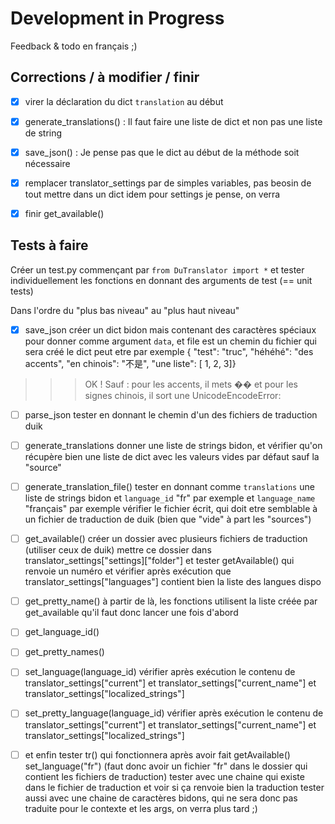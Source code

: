 # Development in Progress

Feedback & todo en français ;)

## Corrections / à modifier / finir

- [X] virer la déclaration du dict `translation` au début

- [X] generate_translations() :
    Il faut faire une liste de dict et non pas une liste de string

- [X] save_json() :
    Je pense pas que le dict au début de la méthode soit nécessaire

- [X] remplacer translator_settings par de simples variables, pas beosin de tout mettre dans un dict
    idem pour settings je pense, on verra

- [X] finir get_available()

## Tests à faire

Créer un test.py commençant par `from DuTranslator import *` et tester individuellement les fonctions en donnant des arguments de test (== unit tests)

Dans l'ordre du "plus bas niveau" au "plus haut niveau"

- [X] save_json
    créer un dict bidon mais contenant des caractères spéciaux pour donner comme argument `data`, et file est un chemin du fichier qui sera créé
    le dict peut etre par exemple { "test": "truc", "héhéhé": "des accents", "en chinois": "不是", "une liste": [ 1, 2, 3]}
>>> OK ! Sauf : pour les accents, il mets �� et pour les signes chinois, il sort une UnicodeEncodeError:


- [ ] parse_json
    tester en donnant le chemin d'un des fichiers de traduction duik

- [ ] generate_translations
    donner une liste de strings bidon, et vérifier qu'on récupère bien une liste de dict avec les valeurs vides par défaut sauf la "source"

- [ ] generate_translation_file()
    tester en donnant comme `translations` une liste de strings bidon
    et `language_id` "fr" par exemple
    et `language_name` "français" par exemple
    vérifier le fichier écrit, qui doit etre semblable à un fichier de traduction de duik (bien que "vide" à part les "sources")

- [ ] get_available()
    créer un dossier avec plusieurs fichiers de traduction (utiliser ceux de duik)
    mettre ce dossier dans translator_settings["settings]["folder"]
    et tester getAvailable() qui renvoie un numéro
    et vérifier après exécution que translator_settings["languages"] contient bien la liste des langues dispo

- [ ] get_pretty_name()
    à partir de là, les fonctions utilisent la liste créée par get_available qu'il faut donc lancer une fois d'abord

- [ ] get_language_id()

- [ ] get_pretty_names()

- [ ] set_language(language_id)
    vérifier après exécution le contenu de
    translator_settings["current"]
    et
    translator_settings["current_name"]
    et
    translator_settings["localized_strings"]

- [ ] set_pretty_language(language_id)
    vérifier après exécution le contenu de
    translator_settings["current"]
    et
    translator_settings["current_name"]
    et
    translator_settings["localized_strings"]

- [ ] et enfin tester tr() qui fonctionnera après avoir fait
    getAvailable()
    set_language("fr")
    (faut donc avoir un fichier "fr" dans le dossier qui contient les fichiers de traduction)
    tester avec une chaine qui existe dans le fichier de traduction et voir si ça renvoie bien la traduction
    tester aussi avec une chaine de caractères bidons, qui ne sera donc pas traduite
    pour le contexte et les args, on verra plus tard ;)
